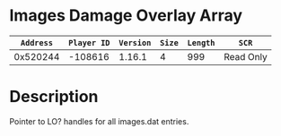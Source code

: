 # Images Damage Overlay Array

| `Address` | `Player ID` | `Version` | `Size` | `Length` | `SCR` |
| ---------- | ----------- | --------- | ------ | -------- | ---- |
| 0x520244 | -108616 | 1.16.1 | 4 | 999 | Read Only |

# Description

Pointer to LO? handles for all images.dat entries.